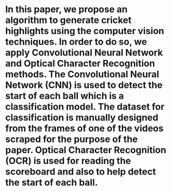 # In this paper, we propose an algorithm to generate cricket highlights using the computer vision techniques. In order to do so, we apply Convolutional Neural Network and Optical Character Recognition methods. The Convolutional Neural Network (CNN) is used to detect the start of each ball which is a classification model. The dataset for classification is manually designed from the frames of one of the videos scraped for the purpose of the paper. Optical Character Recognition (OCR) is used for reading the scoreboard and also to help detect the start of each ball.   
